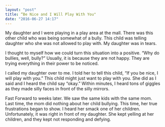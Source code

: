 ```yaml
---
layout: "post"
title: “Be Nice and I Will Play With You"
date: "2016-06-27 14:17"
---
```



My daughter and I were playing in a play area at the mall. There was this other child who was being somewhat of a bully. This child was telling daughter who she was not allowed to play with. My daughter was in tears.

I thought to myself how we could turn this situation into a positive. “Why do bullies, well, bully?” Usually, it is because they are not happy. They are trying everything in their power to be noticed.

I called my daughter over to me. I told her to tell this child, “If you be nice, I will play with you.”  This child might just want to play with you.
She did as I said and I heard the child say “okay.” Within minutes, I heard tons of giggles as they made silly faces in front of the silly mirrors.

Fast Forward to weeks later.  We saw the same kids with the same mom.  Last time, the mom did nothing about her child bullying. This time, her true frustrations began to show. I heard her smack one of her children. Unfortunately, it was right in front of my daughter.  She kept yelling at her children, and they kept not responding and defying.
